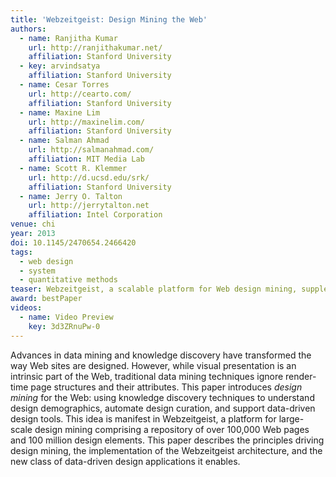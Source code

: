 ```yaml
---
title: 'Webzeitgeist: Design Mining the Web'
authors:
  - name: Ranjitha Kumar
    url: http://ranjithakumar.net/
    affiliation: Stanford University
  - key: arvindsatya
    affiliation: Stanford University
  - name: Cesar Torres
    url: http://cearto.com/
    affiliation: Stanford University
  - name: Maxine Lim
    url: http://maxinelim.com/
    affiliation: Stanford University
  - name: Salman Ahmad
    url: http://salmanahmad.com/
    affiliation: MIT Media Lab
  - name: Scott R. Klemmer
    url: http://d.ucsd.edu/srk/
    affiliation: Stanford University
  - name: Jerry O. Talton
    url: http://jerrytalton.net
    affiliation: Intel Corporation
venue: chi
year: 2013
doi: 10.1145/2470654.2466420
tags:
  - web design
  - system
  - quantitative methods
teaser: Webzeitgeist, a scalable platform for Web design mining, supplements the data used in traditional Web content mining (yellow) with information about the visual appearance and structure of pages (blue) to enable a host of new design applications (green).
award: bestPaper
videos:
  - name: Video Preview
    key: 3d3ZRnuPw-0
---
```

Advances in data mining and knowledge discovery have transformed the way Web sites are designed. However, while visual presentation is an intrinsic part of the Web, traditional data mining techniques ignore render-time page structures and their attributes. This paper introduces <em>design mining</em> for the Web: using knowledge discovery techniques to understand design demographics, automate design curation, and support data-driven design tools. This idea is manifest in Webzeitgeist, a platform for large-scale design mining comprising a repository of over 100,000 Web pages and 100 million design elements. This paper describes the principles driving design mining, the implementation of the Webzeitgeist architecture, and the new class of data-driven design applications it enables.
